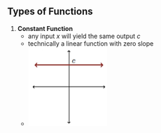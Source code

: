 
## Types of Functions
1. **Constant Function**
	- any input $x$ will yield the same output $c$
	- technically a linear function with zero slope
	- ![](_attachments/Pasted%20image%2020240425152557.png)